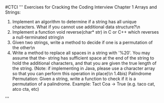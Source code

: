 #CTCI
'''
Exercises for Cracking the Coding Interview
Chapter 1 Arrays and Strings:
1) Implement an algorithm to determine if a string has all unique characters. What if you cannot use additional data structure?\n
2) Implement a function void reverse(char* str) in C or C++ which reverses a null-terminated string\n
3) Given two strings, write a method to decide if one is a permutation of the other\n
4) Write a method to replace all spaces in a string with '%20'. You may assume that the- string has sufficient space at the end of the string to hold the additional characters, and that you are given the true length of the string. (Note: if implementing in Java, please use a character array so that you can perform this operation in place)\n
1.4bis) Palindrome Permutation: Given a string, write a function to check if it is a permutation of a palindrome. Example: Tact Coa  -> True   (e.g. taco cat, atco cta, etc)

 
 


'''
